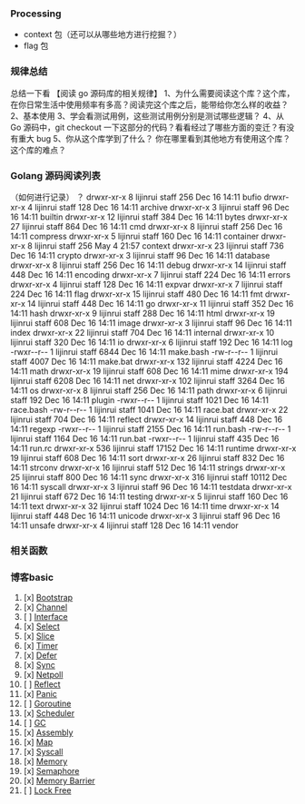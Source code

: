 ### Processing
- context 包（还可以从哪些地方进行挖掘？）
- flag 包



### 规律总结
总结一下看 【阅读 go 源码库的相关规律】
1、为什么需要阅读这个库？这个库，在你日常生活中使用频率有多高？阅读完这个库之后，能带给你怎么样的收益？
2、基本使用
3、学会看测试用例，这些测试用例分别是测试哪些逻辑？
4、从 Go 源码中，git checkout 一下这部分的代码？看看经过了哪些方面的变迁？有没有重大 bug 
5、你从这个库学到了什么？ 你在哪里看到其他地方有使用这个库？ 这个库的难点？


### Golang 源码阅读列表
（如何进行记录） ？
drwxr-xr-x    8 lijinrui  staff    256 Dec 16 14:11 bufio
drwxr-xr-x    4 lijinrui  staff    128 Dec 16 14:11 archive
drwxr-xr-x    3 lijinrui  staff     96 Dec 16 14:11 builtin
drwxr-xr-x   12 lijinrui  staff    384 Dec 16 14:11 bytes
drwxr-xr-x   27 lijinrui  staff    864 Dec 16 14:11 cmd
drwxr-xr-x    8 lijinrui  staff    256 Dec 16 14:11 compress
drwxr-xr-x    5 lijinrui  staff    160 Dec 16 14:11 container
drwxr-xr-x    8 lijinrui  staff    256 May  4 21:57 context
drwxr-xr-x   23 lijinrui  staff    736 Dec 16 14:11 crypto
drwxr-xr-x    3 lijinrui  staff     96 Dec 16 14:11 database
drwxr-xr-x    8 lijinrui  staff    256 Dec 16 14:11 debug
drwxr-xr-x   14 lijinrui  staff    448 Dec 16 14:11 encoding
drwxr-xr-x    7 lijinrui  staff    224 Dec 16 14:11 errors
drwxr-xr-x    4 lijinrui  staff    128 Dec 16 14:11 expvar
drwxr-xr-x    7 lijinrui  staff    224 Dec 16 14:11 flag
drwxr-xr-x   15 lijinrui  staff    480 Dec 16 14:11 fmt
drwxr-xr-x   14 lijinrui  staff    448 Dec 16 14:11 go
drwxr-xr-x   11 lijinrui  staff    352 Dec 16 14:11 hash
drwxr-xr-x    9 lijinrui  staff    288 Dec 16 14:11 html
drwxr-xr-x   19 lijinrui  staff    608 Dec 16 14:11 image
drwxr-xr-x    3 lijinrui  staff     96 Dec 16 14:11 index
drwxr-xr-x   22 lijinrui  staff    704 Dec 16 14:11 internal
drwxr-xr-x   10 lijinrui  staff    320 Dec 16 14:11 io
drwxr-xr-x    6 lijinrui  staff    192 Dec 16 14:11 log
-rwxr--r--    1 lijinrui  staff   6844 Dec 16 14:11 make.bash
-rw-r--r--    1 lijinrui  staff   4007 Dec 16 14:11 make.bat
drwxr-xr-x  132 lijinrui  staff   4224 Dec 16 14:11 math
drwxr-xr-x   19 lijinrui  staff    608 Dec 16 14:11 mime
drwxr-xr-x  194 lijinrui  staff   6208 Dec 16 14:11 net
drwxr-xr-x  102 lijinrui  staff   3264 Dec 16 14:11 os
drwxr-xr-x    8 lijinrui  staff    256 Dec 16 14:11 path
drwxr-xr-x    6 lijinrui  staff    192 Dec 16 14:11 plugin
-rwxr--r--    1 lijinrui  staff   1021 Dec 16 14:11 race.bash
-rw-r--r--    1 lijinrui  staff   1041 Dec 16 14:11 race.bat
drwxr-xr-x   22 lijinrui  staff    704 Dec 16 14:11 reflect
drwxr-xr-x   14 lijinrui  staff    448 Dec 16 14:11 regexp
-rwxr--r--    1 lijinrui  staff   2155 Dec 16 14:11 run.bash
-rw-r--r--    1 lijinrui  staff   1164 Dec 16 14:11 run.bat
-rwxr--r--    1 lijinrui  staff    435 Dec 16 14:11 run.rc
drwxr-xr-x  536 lijinrui  staff  17152 Dec 16 14:11 runtime
drwxr-xr-x   19 lijinrui  staff    608 Dec 16 14:11 sort
drwxr-xr-x   26 lijinrui  staff    832 Dec 16 14:11 strconv
drwxr-xr-x   16 lijinrui  staff    512 Dec 16 14:11 strings
drwxr-xr-x   25 lijinrui  staff    800 Dec 16 14:11 sync
drwxr-xr-x  316 lijinrui  staff  10112 Dec 16 14:11 syscall
drwxr-xr-x    3 lijinrui  staff     96 Dec 16 14:11 testdata
drwxr-xr-x   21 lijinrui  staff    672 Dec 16 14:11 testing
drwxr-xr-x    5 lijinrui  staff    160 Dec 16 14:11 text
drwxr-xr-x   32 lijinrui  staff   1024 Dec 16 14:11 time
drwxr-xr-x   14 lijinrui  staff    448 Dec 16 14:11 unicode
drwxr-xr-x    3 lijinrui  staff     96 Dec 16 14:11 unsafe
drwxr-xr-x    4 lijinrui  staff    128 Dec 16 14:11 vendor


### 相关函数 

### 博客basic

1. [x] [Bootstrap](bootstrap.md)
2. [x] [Channel](channel.md)
3. [ ] [Interface](interface.md)
4. [x] [Select](select.md)
5. [x] [Slice](slice.md)
6. [x] [Timer](timer.md)
7. [x] [Defer](defer.md)
8. [x] [Sync](sync.md)
9. [x] [Netpoll](netpoll.md)
10. [ ] [Reflect](reflect.md)
11. [x] [Panic](panic.md)
12. [ ] [Goroutine](goroutine.md)
13. [x] [Scheduler](scheduler.md)
14. [ ] [GC](gc.md)
15. [x] [Assembly](assembly.md)
16. [x] [Map](map.md)
17. [x] [Syscall](syscall.md)
18. [x] [Memory](memory.md)
19. [x] [Semaphore](semaphore.md)
20. [x] [Memory Barrier](memory_barrier.md)
21. [ ] [Lock Free](lockfree.md) 